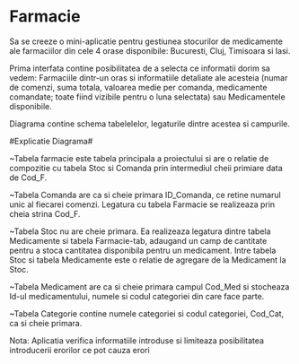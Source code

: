 # Farmacie
 Sa se creeze o mini-aplicatie pentru gestiunea stocurilor de medicamente ale farmaciilor din cele 4 orase disponibile: Bucuresti, Cluj, Timisoara si Iasi.

Prima interfata contine posibilitatea de a selecta ce informatii dorim sa vedem: Farmaciile dintr-un oras si informatiile detaliate ale acesteia (numar de comenzi, suma totala, valoarea medie per comanda, medicamente comandate; toate fiind vizibile pentru o luna selectata) sau Medicamentele disponibile.

Diagrama contine schema tabelelelor, legaturile dintre acestea si campurile.

#Explicatie Diagrama# 

 ~Tabela farmacie este tabela principala a proiectului si are o relatie de compozitie cu tabela Stoc si Comanda prin intermediul cheii primiare data de Cod_F.
	
 ~Tabela Comanda are ca si cheie primara ID_Comanda, ce retine numarul unic al fiecarei comenzi. Legatura cu tabela Farmacie se realizeaza prin cheia strina Cod_F.
	
 ~Tabela Stoc nu are cheie primara. Ea realizeaza legatura dintre tabela Medicamente si tabela Farmacie-tab, adaugand un camp de cantitate pentru a stoca cantitatea disponibila pentru un medicament. Intre tabela Stoc si tabela Medicamente este o relatie de agregare de la Medicament la Stoc.
	
 ~Tabela Medicament are ca si cheie primara campul Cod_Med si stocheaza Id-ul medicamentului, numele si codul categoriei din care face parte.
	
 ~Tabela Categorie contine numele categoriei si codul categoriei, Cod_Cat, ca si cheie primara.
 
 Nota: Aplicatia verifica informatiile introduse si limiteaza posibilitatea introducerii erorilor ce pot cauza erori
